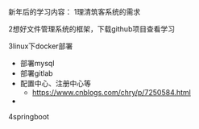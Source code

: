 新年后的学习内容：
1理清筑客系统的需求

2想好文件管理系统的框架，下载github项目查看学习

3linux下docker部署

-   部署mysql
-   部署gitlab
-   配置中心、注册中心等
    -   https://www.cnblogs.com/chry/p/7250584.html
-   

4springboot